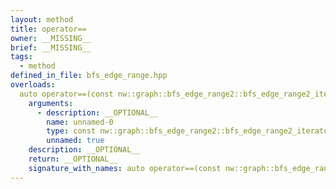 ```yaml
---
layout: method
title: operator==
owner: __MISSING__
brief: __MISSING__
tags:
  - method
defined_in_file: bfs_edge_range.hpp
overloads:
  auto operator==(const nw::graph::bfs_edge_range2::bfs_edge_range2_iterator::end_sentinel_type &) const:
    arguments:
      - description: __OPTIONAL__
        name: unnamed-0
        type: const nw::graph::bfs_edge_range2::bfs_edge_range2_iterator::end_sentinel_type &
        unnamed: true
    description: __OPTIONAL__
    return: __OPTIONAL__
    signature_with_names: auto operator==(const nw::graph::bfs_edge_range2::bfs_edge_range2_iterator::end_sentinel_type &) const
---
```

